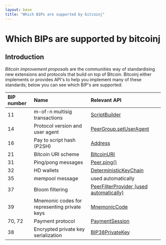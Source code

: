```yaml
---
layout: base
title: "Which BIPs are supported by bitcoinj"
---
```


# Which BIPs are supported by bitcoinj

## Introduction

_Bitcoin improvement proposals_ are the communities way of standardising new extensions and protocols that build on top of Bitcoin. Bitcoinj either implements or provides API's to help you implement many of these standards; below you can see which BIP's are supported:

<table>
<thead>
<tr class="header">
<th align="left">BIP number</th>
<th align="left">Name</th>
<th align="left">Relevant API</th>
</tr>
</thead>
<tbody>
<tr class="odd">
<td align="left">11</td>
<td align="left">m-of-n multisig transactions</td>
<td align="left"><a href="https://bitcoinj.github.io/javadoc/0.15/org/bitcoinj/script/ScriptBuilder.html">ScriptBuilder</a></td>
</tr>
<tr class="even">
<td align="left">14</td>
<td align="left">Protocol version and user agent</td>
<td align="left"><a href="https://bitcoinj.github.io/javadoc/0.15/org/bitcoinj/core/PeerGroup.html#setUserAgent(java.lang.String,%20java.lang.String)">PeerGroup.setUserAgent</a></td>
</tr>
<tr class="odd">
<td align="left">16</td>
<td align="left">Pay to script hash (P2SH)</td>
<td align="left"><a href="https://bitcoinj.github.io/javadoc/0.15/org/bitcoinj/core/Address.html">Address</a></td>
</tr>
<tr class="even">
<td align="left">21</td>
<td align="left">Bitcoin URI scheme</td>
<td align="left"><a href="https://bitcoinj.github.io/javadoc/0.15/org/bitcoinj/uri/BitcoinURI.html">BitcoinURI</a></td>
</tr>
<tr class="odd">
<td align="left">31</td>
<td align="left">Ping/pong messages</td>
<td align="left"><a href="https://bitcoinj.github.io/javadoc/0.15/org/bitcoinj/core/Peer.html#ping()">Peer.ping()</a></td>
</tr>
<tr class="even">
<td align="left">32</td>
<td align="left">HD wallets</td>
<td align="left"><a href="https://bitcoinj.github.io/javadoc/0.15/org/bitcoinj/wallet/DeterministicKeyChain.html">DeterministicKeyChain</a></td>
</tr>
<tr class="odd">
<td align="left">35</td>
<td align="left">mempool message</td>
<td align="left">used automatically</td>
</tr>
<tr class="even">
<td align="left">37</td>
<td align="left">Bloom filtering</td>
<td align="left"><a href="https://bitcoinj.github.io/javadoc/0.15/org/bitcoinj/core/PeerFilterProvider.html">PeerFilterProvider (used automatically)</a></td>
</tr>
<tr class="odd">
<td align="left">39</td>
<td align="left">Mnemonic codes for representing private keys</td>
<td align="left"><a href="https://bitcoinj.github.io/javadoc/0.15/org/bitcoinj/crypto/MnemonicCode.html">MnemonicCode</a></td>
</tr>
<tr class="even">
<td align="left">70, 72</td>
<td align="left">Payment protocol</td>
<td align="left"><a href="https://bitcoinj.github.io/javadoc/0.15/org/bitcoinj/protocols/payments/PaymentSession.html">PaymentSession</a></td>
</tr>
<tr class="odd">
<td align="left">38</td>
<td align="left">Encrypted private key serialization</td>
<td align="left"><a href="https://bitcoinj.github.io/javadoc/0.15/org/bitcoinj/crypto/BIP38PrivateKey.html">BIP38PrivateKey</a></td>
</tr>
</tbody>
</table>
